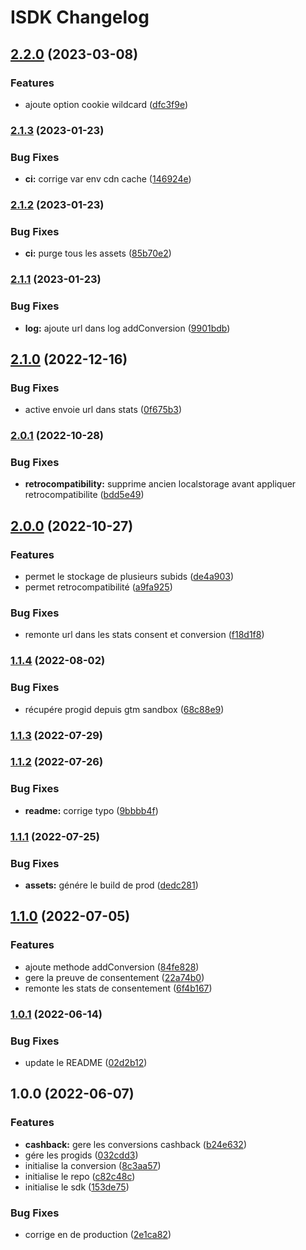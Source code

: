 # ISDK Changelog


## [2.2.0](https://github.com/TimeOne-Group/isdk/compare/2.1.3...2.2.0) (2023-03-08)


### Features

* ajoute option cookie wildcard ([dfc3f9e](https://github.com/TimeOne-Group/isdk/commit/dfc3f9e0ec103c86d028bdf2b9aec8aa90856011))

### [2.1.3](https://github.com/TimeOne-Group/isdk/compare/2.1.2...2.1.3) (2023-01-23)


### Bug Fixes

* **ci:** corrige var env cdn cache ([146924e](https://github.com/TimeOne-Group/isdk/commit/146924e51527f571bf8eb2ea1d8ea9abb2c90add))

### [2.1.2](https://github.com/TimeOne-Group/isdk/compare/2.1.1...2.1.2) (2023-01-23)


### Bug Fixes

* **ci:** purge tous les assets ([85b70e2](https://github.com/TimeOne-Group/isdk/commit/85b70e24b60bd22cbb4e48d410abd05967eec44d))

### [2.1.1](https://github.com/TimeOne-Group/isdk/compare/2.1.0...2.1.1) (2023-01-23)


### Bug Fixes

* **log:** ajoute url dans log addConversion ([9901bdb](https://github.com/TimeOne-Group/isdk/commit/9901bdbceb6162b8e33579c0417f38a5a4a62faa))

## [2.1.0](https://github.com/TimeOne-Group/isdk/compare/2.0.1...2.1.0) (2022-12-16)


### Bug Fixes

* active envoie url dans stats ([0f675b3](https://github.com/TimeOne-Group/isdk/commit/0f675b3ce9eba4cb1bca3a919dead13d6d098aa6))

### [2.0.1](https://github.com/TimeOne-Group/isdk/compare/2.0.0...2.0.1) (2022-10-28)


### Bug Fixes

* **retrocompatibility:** supprime ancien localstorage avant appliquer retrocompatibilite ([bdd5e49](https://github.com/TimeOne-Group/isdk/commit/bdd5e499ea4dce4842a8428a12b56c765edf3d81))

## [2.0.0](https://github.com/TimeOne-Group/isdk/compare/1.1.4...2.0.0) (2022-10-27)


### Features

* permet le stockage de plusieurs subids ([de4a903](https://github.com/TimeOne-Group/isdk/commit/de4a9038ed13719db3246ba20e70f0d8b264c514))
* permet retrocompatibilité ([a9fa925](https://github.com/TimeOne-Group/isdk/commit/a9fa925096b07b7eedbde62cbf05a57d22929e56))


### Bug Fixes

* remonte url dans les stats consent et conversion ([f18d1f8](https://github.com/TimeOne-Group/isdk/commit/f18d1f83a6e9729f1c603b537ad8adc698d920c5))

### [1.1.4](https://github.com/TimeOne-Group/isdk/compare/1.1.3...1.1.4) (2022-08-02)


### Bug Fixes

* récupére progid depuis gtm sandbox ([68c88e9](https://github.com/TimeOne-Group/isdk/commit/68c88e90dc13de034f4c90f8a7aea3ee66931204))

### [1.1.3](https://github.com/TimeOne-Group/isdk/compare/1.1.2...1.1.3) (2022-07-29)

### [1.1.2](https://github.com/TimeOne-Group/isdk/compare/1.1.1...1.1.2) (2022-07-26)


### Bug Fixes

* **readme:** corrige typo ([9bbbb4f](https://github.com/TimeOne-Group/isdk/commit/9bbbb4f1e2442bc4e89c05414c19fc4ad28996bb))

### [1.1.1](https://github.com/TimeOne-Group/isdk/compare/1.1.0...1.1.1) (2022-07-25)


### Bug Fixes

* **assets:** génére le build de prod ([dedc281](https://github.com/TimeOne-Group/isdk/commit/dedc281852edb76c404d4fd587509c6998e035bc))

## [1.1.0](https://github.com/TimeOne-Group/isdk/compare/1.0.1...1.1.0) (2022-07-05)


### Features

* ajoute methode addConversion ([84fe828](https://github.com/TimeOne-Group/isdk/commit/84fe828333748a6ede33581fc0da6b352ddea509))
* gere la preuve de consentement ([22a74b0](https://github.com/TimeOne-Group/isdk/commit/22a74b09fa13c896f94a0f7221efee345cebf49e))
* remonte les stats de consentement ([6f4b167](https://github.com/TimeOne-Group/isdk/commit/6f4b167c05490390a0f15a7e58aa82ef20fd42ba))

### [1.0.1](https://github.com/TimeOne-Group/isdk/compare/1.0.0...1.0.1) (2022-06-14)


### Bug Fixes

* update le README ([02d2b12](https://github.com/TimeOne-Group/isdk/commit/02d2b12fae0a48ae411f0ef602ca40b397a73389))

## 1.0.0 (2022-06-07)


### Features

* **cashback:** gere les conversions cashback ([b24e632](https://github.com/TimeOne-Group/isdk/commit/b24e632b4f5df45c3b0523776bf5189c39bb94f5))
* gére les progids ([032cdd3](https://github.com/TimeOne-Group/isdk/commit/032cdd3ee02801dec2c6c574eae2d44f892cba02))
* initialise la conversion ([8c3aa57](https://github.com/TimeOne-Group/isdk/commit/8c3aa57e571a1aea8e71d005fbb503b1660f9d7f))
* initialise le repo ([c82c48c](https://github.com/TimeOne-Group/isdk/commit/c82c48c9d815bbb3d9bbd0c899465bfbecc8c404))
* initialise le sdk ([153de75](https://github.com/TimeOne-Group/isdk/commit/153de75924e5b17422991e7836dbf9acafd58a3e))


### Bug Fixes

* corrige en de production ([2e1ca82](https://github.com/TimeOne-Group/isdk/commit/2e1ca8232a2347721fc2cef70d5db578aeae70c1))
